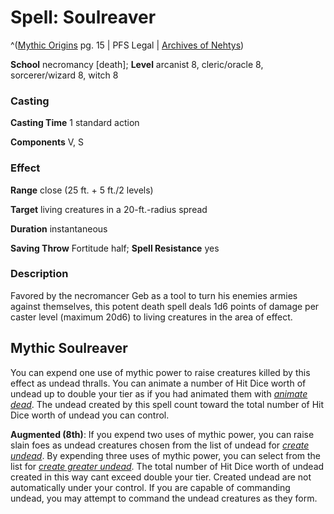 # Spell: Soulreaver

^([Mythic Origins][ss-soulreaver] pg. 15 | PFS Legal | [Archives of Nehtys][sn-soulreaver])

**School** necromancy [death]; **Level** arcanist 8, cleric/oracle 8, sorcerer/wizard 8, witch 8

### Casting

**Casting Time** 1 standard action  

**Components** V, S

### Effect

**Range** close (25 ft. + 5 ft./2 levels)  

**Target** living creatures in a 20-ft.-radius spread  

**Duration** instantaneous  

**Saving Throw** Fortitude half; **Spell Resistance** yes

### Description

Favored by the necromancer Geb as a tool to turn his enemies armies against themselves, this potent death spell deals 1d6 points of damage per caster level (maximum 20d6) to living creatures in the area of effect.

## Mythic Soulreaver

You can expend one use of mythic power to raise creatures killed by this effect as undead thralls. You can animate a number of Hit Dice worth of undead up to double your tier as if you had animated them with _[animate dead]_. The undead created by this spell count toward the total number of Hit Dice worth of undead you can control.  

**Augmented (8th)**: If you expend two uses of mythic power, you can raise slain foes as undead creatures chosen from the list of undead for _[create undead]_. By expending three uses of mythic power, you can select from the list for _[create greater undead]_. The total number of Hit Dice worth of undead created in this way cant exceed double your tier. Created undead are not automatically under your control. If you are capable of commanding undead, you may attempt to command the undead creatures as they form.

[ss-soulreaver]: http://paizo.com/products/btpy90qd
[sn-soulreaver]: http://www.archivesofnethys.com/SpellDisplay.aspx?ItemName=Soulreaver
[create undead]: http://www.archivesofnethys.com/SpellDisplay.aspx?ItemName=create%20undead
[create greater undead]: http://www.archivesofnethys.com/SpellDisplay.aspx?ItemName=create%20greater%20undead
[animate dead]: http://www.archivesofnethys.com/SpellDisplay.aspx?ItemName=animate%20dead